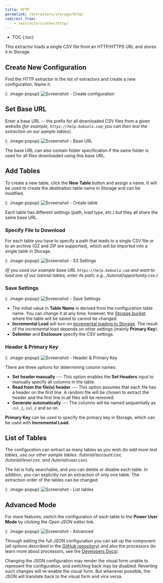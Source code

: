 ```yaml
---
title: HTTP
permalink: /extractors/storage/http/
redirect_from:
    - /extractors/other/http/
---
```


* TOC
{:toc}

This extractor loads a single CSV file from an HTTP/HTTPS URL and stores it in Storage.

## Create New Configuration

Find the HTTP extractor in the list of extractors and create a new configuration. Name it.

{: .image-popup}
![Screenshot - Create configuration](/extractors/storage/http/ui1.png)

## Set Base URL

Enter a base URL -- the prefix for all downloaded CSV files from a given website
*(for example, `https://help.keboola.com`; you can then test the extraction on our sample tables)*.

{: .image-popup}
![Screenshot - Base URL](/extractors/storage/http/ui2.png)

The base URL can also contain folder specification if the same folder is used for all files downloaded using this base URL.

## Add Tables

To create a new table, click the **New Table** button and assign a name.
It will be used to create the destination table name in Storage and can be modified.

{: .image-popup}
![Screenshot - Create table](/extractors/storage/http/ui3.png)

Each table has different settings (path, load type, etc.) but they all share the same base URL.

### Specify File to Download

For each table you have to specify a path that leads to a single CSV file or to an archive (GZ and ZIP are supported),
which will be imported into a single table in Storage.

{: .image-popup}
![Screenshot - S3 Settings](/extractors/storage/http/ui5.png)

*(If you used our example base URL `https://help.keboola.com` and
want to load one of our tutorial tables, enter its path, e.g., /tutorial/opportunity.csv.)*


### Save Settings

{: .image-popup}
![Screenshot - Save Settings](/extractors/storage/http/ui6.png)

- The initial value in **Table Name** is derived from the configuration table name. You can change it at any time; however,
the [Storage bucket](/storage/buckets/) where the table will be saved to cannot be changed.
- **Incremental Load** will turn on [incremental loading to Storage](/storage/tables/#incremental-loading). The result of the
incremental load depends on other settings (mainly **Primary Key**).
- **Delimiter** and **Enclosure** specify the CSV settings.

### Header & Primary Key

{: .image-popup}
![Screenshot - Header & Primary Key](/extractors/storage/http/ui7.png)

There are three options for determining column names:

 - **Set header manually** --- This option enables the **Set Headers** input to manually specify all columns in the table.
 - **Read from the file(s) header** --- This option assumes that each file has a header on the first line.
 A random file will be chosen to extract the header and the first line in all files will be removed.
 - **Generate automatically** --- The columns will be named sequentially as `col_1`, `col_2` and so on.

**Primary Key** can be used to specify the primary key in Storage, which can be used with **Incremental Load**. 

## List of Tables

The configuration can extract as many tables as you wish *(to add more test tables, use our other sample tables: /tutorial/account.csv, /tutorial/level.csv, and /tutorial/user.csv)*.

The list is fully searchable, and you can delete or disable each table. In addition, you can explicitly run an extraction of only one
table. The extraction order of the tables can be changed.

{: .image-popup}
![Screenshot - List tables](/extractors/storage/http/ui4.png)

## Advanced Mode

For more features, switch the configuration of each table to the **Power User Mode** by clicking the *Open JSON editor* link.

{: .image-popup}
![Screenshot - Advanced](/extractors/storage/http/ui8.png)

Through editing the full JSON configuration you can set up the component (all options
described in the [GitHub repository](https://github.com/keboola/http-extractor)) and also the
processors (to learn more about processors, see the [Developers Docs](https://developers.keboola.com/extend/docker-runner/processors/)).

Changing the JSON configuration may render the visual form unable to represent the configuration, and switching back may
be disabled. Reverting such changes will re-enable the visual form. But whenever possible, the JSON will translate back
to the visual form and vice versa.
